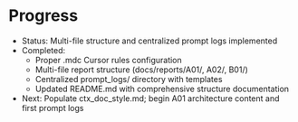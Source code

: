 # Progress

- Status: Multi-file structure and centralized prompt logs implemented
- Completed: 
  - Proper .mdc Cursor rules configuration
  - Multi-file report structure (docs/reports/A01/, A02/, B01/)
  - Centralized prompt_logs/ directory with templates
  - Updated README.md with comprehensive structure documentation
- Next: Populate ctx_doc_style.md; begin A01 architecture content and first prompt logs
